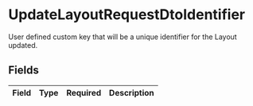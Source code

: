 # UpdateLayoutRequestDtoIdentifier

User defined custom key that will be a unique identifier for the Layout updated.


## Fields

| Field       | Type        | Required    | Description |
| ----------- | ----------- | ----------- | ----------- |